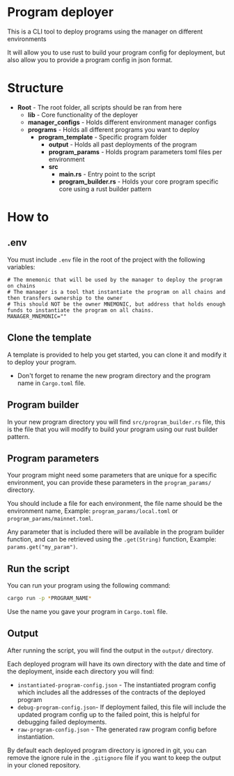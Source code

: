 # Program deployer

This is a CLI tool to deploy programs using the manager on different environments

It will allow you to use rust to build your program config for deployment, but also allow you to provide a program config in json format.

# Structure

- **Root** - The root folder, all scripts should be ran from here
  - **lib** - Core functionality of the deployer
  - **manager_configs** - Holds different environment manager configs
  - **programs** - Holds all different programs you want to deploy
    - **program_template** - Specific program folder
      - **output** - Holds all past deployments of the program
      - **program_params** - Holds program parameters toml files per environment
      - **src** 
        - **main.rs** - Entry point to the script
        - **program_builder.rs** - Holds your core program specific core using a rust builder pattern
      
# How to

## .env

You must include `.env` file in the root of the project with the following variables:

```env
# The mnemonic that will be used by the manager to deploy the program on chains
# The manager is a tool that instantiate the program on all chains and then transfers ownership to the owner
# This should NOT be the owner MNEMONIC, but address that holds enough funds to instantiate the program on all chains.
MANAGER_MNEMONIC=""
```

## Clone the template

A template is provided to help you get started, you can clone it and modify it to deploy your program.

* Don't forget to rename the new program directory and the program name in `Cargo.toml` file.

## Program builder

In your new program directory you will find `src/program_builder.rs` file, this is the file that you will modify to build your program using our rust builder pattern.

## Program parameters

Your program might need some parameters that are unique for a specific environment, you can provide these parameters in the `program_params/` directory.

You should include a file for each environment, the file name should be the environment name, Example: `program_params/local.toml` or `program_params/mainnet.toml`.

Any parameter that is included there will be available in the program builder function, and can be retrieved using the `.get(String)` function, Example: `params.get("my_param")`.

## Run the script

You can run your program using the following command:

```bash
cargo run -p *PROGRAM_NAME*
```

Use the name you gave your program in `Cargo.toml` file.

## Output

After running the script, you will find the output in the `output/` directory.

Each deployed program will have its own directory with the date and time of the deployment, inside each directory you will find:

- `instantiated-program-config.json` - The instantiated program config which includes all the addresses of the contracts of the deployed program
- `debug-program-config.json`- If deployment failed, this file will include the updated program config up to the failed point, this is helpful for debugging failed deployments.
- `raw-program-config.json` - The generated raw program config before instantiation.

By default each deployed program directory is ignored in git, you can remove the ignore rule in the `.gitignore` file if you want to keep the output in your cloned repository.